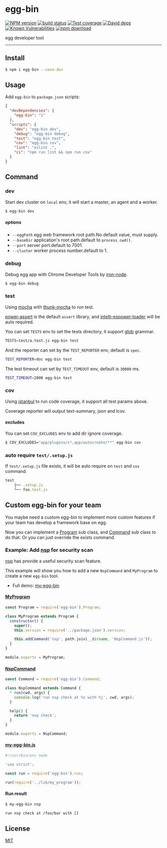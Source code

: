 # egg-bin

[![NPM version][npm-image]][npm-url]
[![build status][travis-image]][travis-url]
[![Test coverage][codecov-image]][codecov-url]
[![David deps][david-image]][david-url]
[![Known Vulnerabilities][snyk-image]][snyk-url]
[![npm download][download-image]][download-url]

[npm-image]: https://img.shields.io/npm/v/egg-bin.svg?style=flat-square
[npm-url]: https://npmjs.org/package/egg-bin
[travis-image]: https://img.shields.io/travis/eggjs/egg-bin.svg?style=flat-square
[travis-url]: https://travis-ci.org/eggjs/egg-bin
[codecov-image]: https://codecov.io/gh/eggjs/egg-bin/branch/master/graph/badge.svg
[codecov-url]: https://codecov.io/gh/eggjs/egg-bin
[david-image]: https://img.shields.io/david/eggjs/egg-bin.svg?style=flat-square
[david-url]: https://david-dm.org/eggjs/egg-bin
[snyk-image]: https://snyk.io/test/npm/egg-bin/badge.svg?style=flat-square
[snyk-url]: https://snyk.io/test/npm/egg-bin
[download-image]: https://img.shields.io/npm/dm/egg-bin.svg?style=flat-square
[download-url]: https://npmjs.org/package/egg-bin

egg developer tool

---

## Install

```bash
$ npm i egg-bin --save-dev
```

## Usage

Add `egg-bin` to `package.json` scripts:

```json
{
  "devDependencies": {
    "egg-bin": "1"
  },
  "scripts": {
    "dev": "egg-bin dev",
    "debug": "egg-bin debug",
    "test": "egg-bin test",
    "cov": "egg-bin cov",
    "lint": "eslint .",
    "ci": "npm run lint && npm run cov"
  }
}
```

## Command

### dev

Start dev cluster on `local` env, it will start a master, an agent and a worker.

```bash
$ egg-bin dev
```

##### options
- `--eggPath` egg web framework root path.No default value, must supply.
- `--baseDir` application's root path.default to `process.cwd()`.
- `--port` server port.default to 7001.
- `--cluster` worker process number.default to 1.

### debug

Debug egg app with Chrome Developer Tools by [iron-node].

```bash
$ egg-bin debug
```

### test

Using [mocha] with [thunk-mocha] to run test.

[power-assert] is the default `assert` library, and [intelli-espower-loader] will be auto required.

You can set `TESTS` env to set the tests directory, it support [glob] grammar.

```bash
TESTS=test/a.test.js egg-bin test
```

And the reporter can set by the `TEST_REPORTER` env, default is `spec`.

```bash
TEST_REPORTER=doc egg-bin test
```

The test timeout can set by `TEST_TIMEOUT` env, default is `30000` ms.

```bash
TEST_TIMEOUT=2000 egg-bin test
```

### cov

Using [istanbul] to run code coverage, it support all test params above.

Coverage reporter will output text-summary, json and lcov.

#### excludes

You can set `COV_EXCLUDES` env to add dir ignore coverage.

```bash
$ COV_EXCLUDES="app/plugins/c*,app/autocreate/**" egg-bin cov
```

### auto require `test/.setup.js`

If `test/.setup.js` file exists, it will be auto require on `test` and `cov` command.

```js
test
    ├── .setup.js
    └── foo.test.js
```

## Custom egg-bin for your team

You maybe need a custom egg-bin to implement more custom features
if your team has develop a framework base on egg.

Now you can implement a [Program](lib/program.js) sub class,
and [Command](lib/command.js) sub class to do that.
Or you can just override the exists command.

### Example: Add [nsp] for security scan

[nsp] has provide a useful security scan feature.

This example will show you how to add a new `NspCommand` and `MyProgram`
to create a new `egg-bin` tool.

- Full demo: [my-egg-bin](test/fixtures/my-egg-bin)

#### [MyProgram](test/fixtures/my-egg-bin/lib/my_program.js)

```js
const Program = require('egg-bin').Program;

class MyProgram extends Program {
  constructor() {
    super();
    this.version = require('../package.json').version;

    this.addCommand('nsp', path.join(__dirname, 'NspCommand.js'));
  }
}

module.exports = MyProgram;
```

#### [NspCommand](test/fixtures/my-egg-bin/lib/nsp_command.js)

```js
const Command = require('egg-bin').Command;

class NspCommand extends Command {
  * run(cwd, args) {
    console.log('run nsp check at %s with %j', cwd, args);
  }

  help() {
    return 'nsp check';
  }
}

module.exports = NspCommand;
```

#### [my-egg-bin.js](test/fixtures/my-egg-bin/bin/my-egg-bin.js)

```js
#!/usr/bin/env node

'use strict';

const run = require('egg-bin').run;

run(require('../lib/my_program'));
```

#### Run result

```bash
$ my-egg-bin nsp

run nsp check at /foo/bar with []
```

## License

[MIT](LICENSE)


[mocha]: https://mochajs.org
[thunk-mocha]: https://npmjs.com/thunk-mocha
[glob]: https://github.com/isaacs/node-glob
[istanbul]: https://github.com/gotwarlost/istanbul
[nsp]: https://npmjs.com/thunk-mocha
[iron-node]: https://github.com/s-a/iron-node
[intelli-espower-loader]: https://github.com/power-assert-js/intelli-espower-loader
[power-assert]: https://github.com/power-assert-js/power-assert
